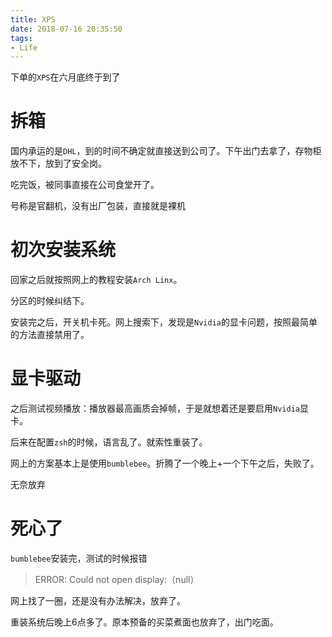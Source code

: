 ```yaml
---
title: XPS
date: 2018-07-16 20:35:50
tags:
- Life
---
```

下单的`XPS`在六月底终于到了
<!--more-->
# 拆箱
国内承运的是`DHL`，到的时间不确定就直接送到公司了。下午出门去拿了，存物柜放不下，放到了安全岗。

吃完饭，被同事直接在公司食堂开了。

号称是官翻机，没有出厂包装，直接就是裸机

# 初次安装系统
回家之后就按照网上的教程安装`Arch Linx`。

分区的时候纠结下。

安装完之后，开关机卡死。网上搜索下，发现是`Nvidia`的显卡问题，按照最简单的方法直接禁用了。

# 显卡驱动
之后测试视频播放：播放器最高画质会掉帧，于是就想着还是要启用`Nvidia`显卡。

后来在配置`zsh`的时候，语言乱了。就索性重装了。

网上的方案基本上是使用`bumblebee`。折腾了一个晚上+一个下午之后，失败了。

无奈放弃

# 死心了
`bumblebee`安装完，测试的时候报错

>ERROR: Could not open display:（null）

网上找了一圈，还是没有办法解决，放弃了。

重装系统后晚上6点多了。原本预备的买菜煮面也放弃了，出门吃面。